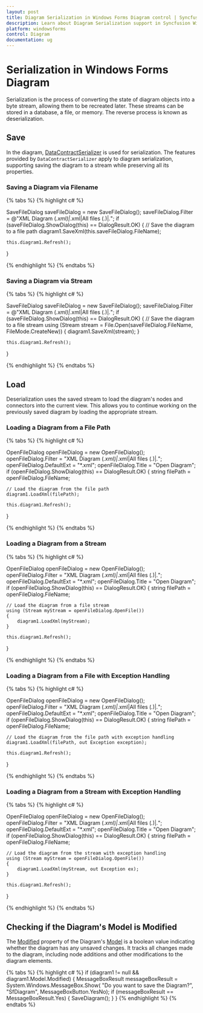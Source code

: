 ```yaml
---
layout: post
title: Diagram Serialization in Windows Forms Diagram control | Syncfusion
description: Learn about Diagram Serialization support in Syncfusion Windows Forms Diagram control and more details.
platform: windowsforms
control: Diagram
documentation: ug
---
```


# Serialization in Windows Forms Diagram

Serialization is the process of converting the state of diagram objects into a byte stream, allowing them to be recreated later. These streams can be stored in a database, a file, or memory. The reverse process is known as deserialization.

## Save

In the diagram, [DataContractSerializer](https://learn.microsoft.com/en-us/dotnet/api/system.runtime.serialization.datacontractserializer?view=net-8.0) is used for serialization. The features provided by `DataContractSerializer` apply to diagram serialization, supporting saving the diagram to a stream while preserving all its properties.

### Saving a Diagram via Filename

{% tabs %}
{% highlight c# %}

SaveFileDialog saveFileDialog = new SaveFileDialog();
saveFileDialog.Filter = @"XML Diagram (*.xml)|*.xml|All files (*.*)|*.*";
if (saveFileDialog.ShowDialog(this) == DialogResult.OK)
{
    // Save the diagram to a file path
    diagram1.SaveXml(this.saveFileDialog.FileName);

    this.diagram1.Refresh();
}

{% endhighlight %}
{% endtabs %}

### Saving a Diagram via Stream

{% tabs %}
{% highlight c# %}

SaveFileDialog saveFileDialog = new SaveFileDialog();
saveFileDialog.Filter = @"XML Diagram (*.xml)|*.xml|All files (*.*)|*.*";
if (saveFileDialog.ShowDialog(this) == DialogResult.OK)
{
    // Save the diagram to a file stream
    using (Stream stream = File.Open(saveFileDialog.FileName, FileMode.CreateNew))
    {
        diagram1.SaveXml(stream);
    }

    this.diagram1.Refresh();
}

{% endhighlight %}
{% endtabs %}

## Load

Deserialization uses the saved stream to load the diagram's nodes and connectors into the current view. This allows you to continue working on the previously saved diagram by loading the appropriate stream.

### Loading a Diagram from a File Path

{% tabs %}
{% highlight c# %}

OpenFileDialog openFileDialog = new OpenFileDialog();
openFileDialog.Filter = "XML Diagram (*.xml)|*.xml|All files (*.*)|*.*";
openFileDialog.DefaultExt = "*.xml";
openFileDialog.Title = "Open Diagram";
if (openFileDialog.ShowDialog(this) == DialogResult.OK)
{
    string filePath = openFileDialog.FileName;

    // Load the diagram from the file path
    diagram1.LoadXml(filePath);

    this.diagram1.Refresh();
}

{% endhighlight %}
{% endtabs %}

### Loading a Diagram from a Stream

{% tabs %}
{% highlight c# %}

OpenFileDialog openFileDialog = new OpenFileDialog();
openFileDialog.Filter = "XML Diagram (*.xml)|*.xml|All files (*.*)|*.*";
openFileDialog.DefaultExt = "*.xml";
openFileDialog.Title = "Open Diagram";
if (openFileDialog.ShowDialog(this) == DialogResult.OK)
{
    string filePath = openFileDialog.FileName;

    // Load the diagram from a file stream
    using (Stream myStream = openFileDialog.OpenFile())
    {
        diagram1.LoadXml(myStream);
    }

    this.diagram1.Refresh();
}

{% endhighlight %}
{% endtabs %}

### Loading a Diagram from a File with Exception Handling

{% tabs %}
{% highlight c# %}

OpenFileDialog openFileDialog = new OpenFileDialog();
openFileDialog.Filter = "XML Diagram (*.xml)|*.xml|All files (*.*)|*.*";
openFileDialog.DefaultExt = "*.xml";
openFileDialog.Title = "Open Diagram";
if (openFileDialog.ShowDialog(this) == DialogResult.OK)
{
    string filePath = openFileDialog.FileName;

    // Load the diagram from the file path with exception handling
    diagram1.LoadXml(filePath, out Exception exception);

    this.diagram1.Refresh();
}

{% endhighlight %}
{% endtabs %}

### Loading a Diagram from a Stream with Exception Handling

{% tabs %}
{% highlight c# %}

OpenFileDialog openFileDialog = new OpenFileDialog();
openFileDialog.Filter = "XML Diagram (*.xml)|*.xml|All files (*.*)|*.*";
openFileDialog.DefaultExt = "*.xml";
openFileDialog.Title = "Open Diagram";
if (openFileDialog.ShowDialog(this) == DialogResult.OK)
{
    string filePath = openFileDialog.FileName;

    // Load the diagram from the stream with exception handling
    using (Stream myStream = openFileDialog.OpenFile())
    {
        diagram1.LoadXml(myStream, out Exception ex);
    }

    this.diagram1.Refresh();
}

{% endhighlight %}
{% endtabs %}

## Checking if the Diagram's Model is Modified

The [Modified](https://help.syncfusion.com/cr/windowsforms/Syncfusion.Windows.Forms.Diagram.Model.html#Syncfusion_Windows_Forms_Diagram_Model_Modified) property of the Diagram's [Model](https://help.syncfusion.com/cr/windowsforms/Syncfusion.Windows.Forms.Diagram.Model.html) is a boolean value indicating whether the diagram has any unsaved changes. It tracks all changes made to the diagram, including node additions and other modifications to the diagram elements.

{% tabs %}
{% highlight c# %}
if (diagram1 != null && diagram1.Model.Modified)
{
    MessageBoxResult messageBoxResult = System.Windows.MessageBox.Show(
                        "Do you want to save the Diagram?",
                        "SfDiagram",
                        MessageBoxButton.YesNo);
    if (messageBoxResult == MessageBoxResult.Yes)
    {
        SaveDiagram();
    }
}
{% endhighlight %}
{% endtabs %}

